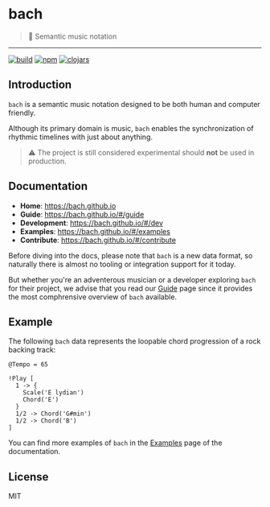 # bach

> :musical_score: Semantic music notation

---

[![build](https://img.shields.io/circleci/project/github/RedSparr0w/node-csgo-parser.svg?style=for-the-badge)](https://circleci.com/gh/slurmulon/bach)
[![npm](https://img.shields.io/npm/v/bach-cljs.svg?style=for-the-badge)](https://npmjs.com/bach-cljs)
[![clojars](https://img.shields.io/clojars/v/bach.svg?style=for-the-badge)](https://clojars.org/bach)

## Introduction

`bach` is a semantic music notation designed to be both human and computer friendly.

Although its primary domain is music, `bach` enables the synchronization of rhythmic timelines with just about anything.

> :warning: The project is still considered experimental should **not** be used in production.

## Documentation

 - **Home**: https://bach.github.io
 - **Guide**: https://bach.github.io/#/guide
 - **Development**: https://bach.github.io/#/dev
 - **Examples**: https://bach.github.io/#/examples
 - **Contribute**: https://bach.github.io/#/contribute

Before diving into the docs, please note that `bach` is a new data format, so naturally there is almost no tooling or integration support for it today.

But whether you're an adventerous musician or a developer exploring `bach` for their project, we advise that you read our [Guide](https://bach.github.io/#/guide) page since it provides the most comphrensive overview of `bach` available.

## Example

The following `bach` data represents the loopable chord progression of a rock backing track:

```bach
@Tempo = 65

!Play [
  1 -> {
    Scale('E lydian')
    Chord('E')
  }
  1/2 -> Chord('G#min')
  1/2 -> Chord('B')
]
```

You can find more examples of `bach` in the [Examples](https://bach.github.io/#/examples) page of the documentation.

## License

MIT
